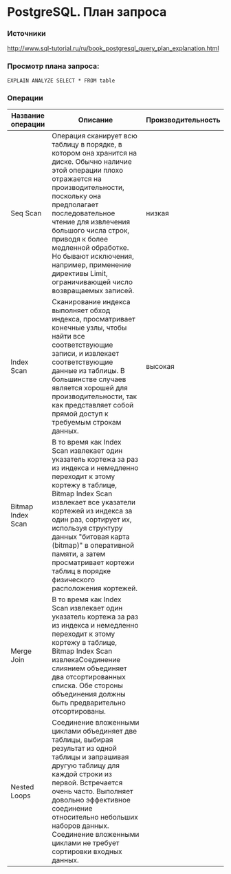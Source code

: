 # PostgreSQL. План запроса

### Источники
http://www.sql-tutorial.ru/ru/book_postgresql_query_plan_explanation.html

### Просмотр плана запроса:
```
EXPLAIN ANALYZE SELECT * FROM table
```

### Операции

| Название операции | Описание | Производительность |
|-------------------|----------|--------------------|
| Seq Scan            | Операция сканирует всю таблицу в порядке, в котором она хранится на диске. Обычно наличие этой операции плохо отражается на производительности, поскольку она предполагает последовательное чтение для извлечения большого числа строк, приводя к более медленной обработке. Но бывают исключения, например, применение директивы Limit, ограничивающей число возвращаемых записей. | низкая             |
| Index Scan | Сканирование индекса выполняет обход индекса, просматривает конечные узлы, чтобы найти все соответствующие записи, и извлекает соответствующие данные из таблицы. В большинстве случаев является хорошей для производительности, так как представляет собой прямой доступ к требуемым строкам данных. | высокая            |
| Bitmap Index Scan | В то время как Index Scan извлекает один указатель кортежа за раз из индекса и немедленно переходит к этому кортежу в таблице, Bitmap Index Scan извлекает все указатели кортежей из индекса за один раз, сортирует их, используя структуру данных "битовая карта (bitmap)" в оперативной памяти, а затем просматривает кортежи таблиц в порядке физического расположения кортежей. |  |
| Merge Join | В то время как Index Scan извлекает один указатель кортежа за раз из индекса и немедленно переходит к этому кортежу в таблице, Bitmap Index Scan извлекаСоединение слиянием объединяет два отсортированных списка. Обе стороны объединения должны быть предварительно отсортированы. |  |
| Nested Loops | Соединение вложенными циклами объединяет две таблицы, выбирая результат из одной таблицы и запрашивая другую таблицу для каждой строки из первой. Встречается очень часто. Выполняет довольно эффективное соединение относительно небольших наборов данных. Соединение вложенными циклами не требует сортировки входных данных. |  |

